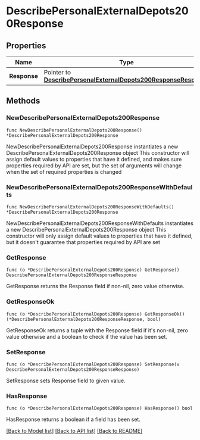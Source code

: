 # DescribePersonalExternalDepots200Response

## Properties

Name | Type | Description | Notes
------------ | ------------- | ------------- | -------------
**Response** | Pointer to [**DescribePersonalExternalDepots200ResponseResponse**](DescribePersonalExternalDepots200ResponseResponse.md) |  | [optional] 

## Methods

### NewDescribePersonalExternalDepots200Response

`func NewDescribePersonalExternalDepots200Response() *DescribePersonalExternalDepots200Response`

NewDescribePersonalExternalDepots200Response instantiates a new DescribePersonalExternalDepots200Response object
This constructor will assign default values to properties that have it defined,
and makes sure properties required by API are set, but the set of arguments
will change when the set of required properties is changed

### NewDescribePersonalExternalDepots200ResponseWithDefaults

`func NewDescribePersonalExternalDepots200ResponseWithDefaults() *DescribePersonalExternalDepots200Response`

NewDescribePersonalExternalDepots200ResponseWithDefaults instantiates a new DescribePersonalExternalDepots200Response object
This constructor will only assign default values to properties that have it defined,
but it doesn't guarantee that properties required by API are set

### GetResponse

`func (o *DescribePersonalExternalDepots200Response) GetResponse() DescribePersonalExternalDepots200ResponseResponse`

GetResponse returns the Response field if non-nil, zero value otherwise.

### GetResponseOk

`func (o *DescribePersonalExternalDepots200Response) GetResponseOk() (*DescribePersonalExternalDepots200ResponseResponse, bool)`

GetResponseOk returns a tuple with the Response field if it's non-nil, zero value otherwise
and a boolean to check if the value has been set.

### SetResponse

`func (o *DescribePersonalExternalDepots200Response) SetResponse(v DescribePersonalExternalDepots200ResponseResponse)`

SetResponse sets Response field to given value.

### HasResponse

`func (o *DescribePersonalExternalDepots200Response) HasResponse() bool`

HasResponse returns a boolean if a field has been set.


[[Back to Model list]](../README.md#documentation-for-models) [[Back to API list]](../README.md#documentation-for-api-endpoints) [[Back to README]](../README.md)


